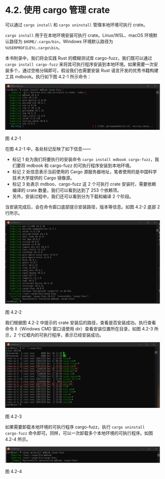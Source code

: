 # 4.2. 使用 cargo 管理 crate

可以通过 `cargo install` 和 `cargo uninstall` 管理本地环境可执行 crate。

`cargo install` 用于在本地环境安装可执行 crate。Linux/WSL、macOS 环境默认路径为 `$HOME/.cargo/bin`，Windows 环境默认路径为 `%USERPROFILE%\.cargo\bin`。

本书附录中，我们将会实践 Rust 的模糊测试库 cargo-fuzz，我们既可以通过 `cargo install cargo-fuzz` 来将其可执行程序安装到本地环境。如果需要一次安装多个，通过空格分隔即可，假设我们也需要安装 Rust 语言开发的优秀书籍构建工具 mdbook。执行如下图 4.2-1 所示命令：

![cargo install](../css/cargo/4.2-1-cargo-install.png)

图 4.2-1

在图 4.2-1 中，各处标记反映了如下信息——

- 标记 1 处为我们将要执行的安装命令 `cargo install mdbook cargo-fuzz`，我们要将 mdbook 和 cargo-fuzz 的可执行程序安装到本地环境。
- 标记 2 处信息表示当前使用的 Cargo 源服务器地址，笔者使用的是中国科学技术大学提供的 Cargo 镜像源。
- 标记 3 处表示 mdboo、cargo-fuzz 这 2 个可执行 crate 安装时，需要依赖编译的 crate 数量，我们可以看到达到了 253 个依赖项。
- 另外，安装过程中，我们还可以看到分为下载和编译 2 个阶段。 

当安装完成后，会在命令窗口底部提示安装路径，版本等信息。如图 4.2-2 底部 2 行所示。

![cargo installed](../css/cargo/4.2-2-cargo-installed.png)

图 4.2-2

我们根据图 4.2-2 中提示的 crate 安装后的路径，查看是否安装成功。执行查看命令 ll（Windows CMD 窗口请使用 dir）查看安装位置所在目录，如图 4.2-3 所示，2 个红框内的可执行程序，表示已经安装成功。

![cargo bin](../css/cargo/4.2-3-cargo-bin.png)

图 4.2-3

如果需要卸载本地环境的可执行程序 cargo-fuzz，执行 `cargo uninstall cargo-fuzz` 命令即可。同样，可以一次卸载多个本地环境的可执行程序。如图 4.2-4 所示。

![cargo uninstall](../css/cargo/4.2-4-cargo-uninstall.png)

图 4.2-4
